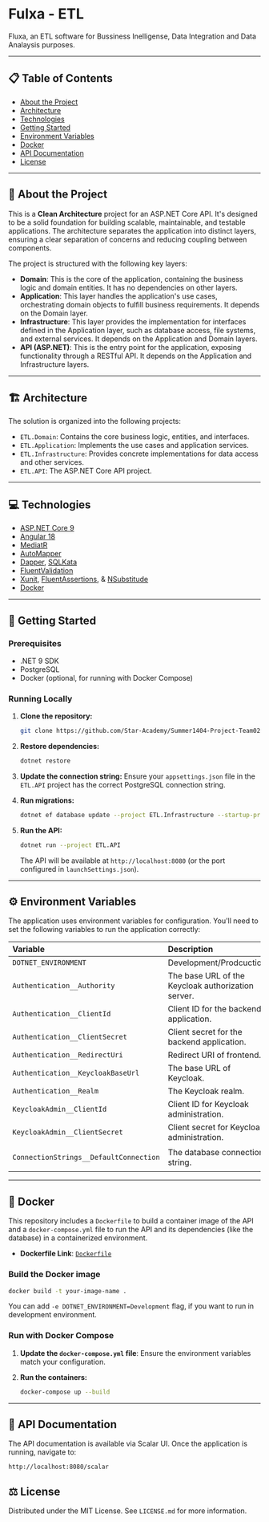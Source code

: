 # Fulxa - ETL

Fluxa, an ETL software for Bussiness Inelligense, Data Integration and Data Analaysis purposes.

---

## 📋 Table of Contents

- [About the Project](#-about-the-project)
- [Architecture](#-architecture)
- [Technologies](#-technologies)
- [Getting Started](#-getting-started)
- [Environment Variables](#-environment-variables)
- [Docker](#-docker)
- [API Documentation](#-api-documentation)
- [License](#-license)
<!-- - [Contact](#-contact) -->

---

## 🌟 About the Project

This is a **Clean Architecture** project for an ASP.NET Core API. It's designed to be a solid foundation for building scalable, maintainable, and testable applications. The architecture separates the application into distinct layers, ensuring a clear separation of concerns and reducing coupling between components.

The project is structured with the following key layers:

- **Domain**: This is the core of the application, containing the business logic and domain entities. It has no dependencies on other layers.
- **Application**: This layer handles the application's use cases, orchestrating domain objects to fulfill business requirements. It depends on the Domain layer.
- **Infrastructure**: This layer provides the implementation for interfaces defined in the Application layer, such as database access, file systems, and external services. It depends on the Application and Domain layers.
- **API (ASP.NET)**: This is the entry point for the application, exposing functionality through a RESTful API. It depends on the Application and Infrastructure layers.

---

## 🏗️ Architecture

The solution is organized into the following projects:

- `ETL.Domain`: Contains the core business logic, entities, and interfaces.
- `ETL.Application`: Implements the use cases and application services.
- `ETL.Infrastructure`: Provides concrete implementations for data access and other services.
- `ETL.API`: The ASP.NET Core API project.

---

## 💻 Technologies

- [ASP.NET Core 9](https://dotnet.microsoft.com/en-us/apps/aspnet)
- [Angular 18](https://angular.io/)
- [MediatR](https://github.com/jbogard/MediatR)
- [AutoMapper](https://automapper.org/)
- [Dapper](https://github.com/DapperLib/Dapper), [SQLKata](https://sqlkata.com/)
- [FluentValidation](https://fluentvalidation.net/)
- [Xunit](https://xunit.net/), [FluentAssertions](https://fluentassertions.com/), & [NSubstitude](https://nsubstitute.github.io)
- [Docker](https://www.docker.com/)

---

## 🚀 Getting Started

### Prerequisites

- .NET 9 SDK
- PostgreSQL
- Docker (optional, for running with Docker Compose)

### Running Locally

1.  **Clone the repository:**

    ```bash
    git clone https://github.com/Star-Academy/Summer1404-Project-Team02.git
    ```

2.  **Restore dependencies:**

    ```bash
    dotnet restore
    ```

3.  **Update the connection string:**
    Ensure your `appsettings.json` file in the `ETL.API` project has the correct PostgreSQL connection string.

4.  **Run migrations:**

    ```bash
    dotnet ef database update --project ETL.Infrastructure --startup-project ETL.API
    ```

5.  **Run the API:**
    ```bash
    dotnet run --project ETL.API
    ```
    The API will be available at `http://localhost:8080` (or the port configured in `launchSettings.json`).

---

## ⚙️ Environment Variables

The application uses environment variables for configuration. You'll need to set the following variables to run the application correctly:

| Variable                               | Description                                        | Example Value                                                                                         |
| :------------------------------------- | :------------------------------------------------- | :---------------------------------------------------------------------------------------------------- |
| `DOTNET_ENVIRONMENT`                   | Development/Prodcuction.                           | `Development`                                                                                         |
| `Authentication__Authority`            | The base URL of the Keycloak authorization server. | `http://localhost:8080/realms/[realm-name]`                                                           |
| `Authentication__ClientId`             | Client ID for the backend application.             | `server-client`                                                                                       |
| `Authentication__ClientSecret`         | Client secret for the backend application.         | `???`                                                                                                 |
| `Authentication__RedirectUri`          | Redirect URI of frontend.                          | `http://localhost:4200`                                                                               |
| `Authentication__KeycloakBaseUrl`      | The base URL of Keycloak.                          | `http://localhost:8080`                                                                               |
| `Authentication__Realm`                | The Keycloak realm.                                | `team2`                                                                                               |
| `KeycloakAdmin__ClientId`              | Client ID for Keycloak administration.             | `admin-client`                                                                                        |
| `KeycloakAdmin__ClientSecret`          | Client secret for Keycloak administration.         | `???`                                                                                                 |
| `ConnectionStrings__DefaultConnection` | The database connection string.                    | `Host=localhost;Port=5432;Database=[your-database];Username=[your-username];Password=[your-password]` |

---

## 🐳 Docker

This repository includes a `Dockerfile` to build a container image of the API and a `docker-compose.yml` file to run the API and its dependencies (like the database) in a containerized environment.

- **Dockerfile Link**: [`Dockerfile`](https://github.com/Star-Academy/Summer1404-Project-Team02/etl-server/Dockerfile)

### Build the Docker image

```bash
docker build -t your-image-name .
```

You can add `-e DOTNET_ENVIRONMENT=Development` flag, if you want to run in development environment.

### Run with Docker Compose

1.  **Update the `docker-compose.yml` file**:
    Ensure the environment variables match your configuration.

2.  **Run the containers:**

    ```bash
    docker-compose up --build
    ```

---

## 📖 API Documentation

The API documentation is available via Scalar UI. Once the application is running, navigate to:

```
http://localhost:8080/scalar
```

<!-- -----

## 📧 Contact

Your Name - your.email@example.com

Project Link: [https://github.com/yourusername/your-repository](https://www.google.com/search?q=https://github.com/yourusername/your-repository)

----- -->

## ⚖️ License

Distributed under the MIT License. See `LICENSE.md` for more information.
